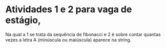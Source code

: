 # Atividades 1 e 2 para vaga de estágio,

Na qual a 1 se trata da sequência de fibonacci e 2 é sobre contar quantas vezes a letra A (minúscula ou maiúscula) aparece na string.
